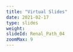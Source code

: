 ```yaml
---
title: "Virtual Slides"
date: 2021-02-17
type: slides
weight:
slideId: Renal_Path_04
zoomMax: 9
---
```

